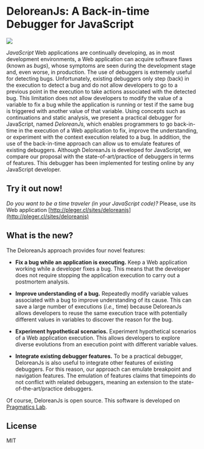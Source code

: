 # DeloreanJs: A Back-in-time Debugger for JavaScript

<img src="http://pleger.cl/sites/deloreanjs/logo.png" style="max-width:10%">


*JavaScript* Web applications are continually developing, as in most development environments, a Web application can acquire software flaws (known as *bugs*), whose symptoms are seen during the development stage and, even worse, in production. The use of debuggers is extremely useful for detecting bugs. Unfortunately, existing debuggers only step (back) in the execution to detect a bug and do not allow developers to go to a previous point in the execution to take actions associated with the detected bug. This limitation does not allow developers to modify the value of a variable to fix a bug while the application is running or test if the same bug is triggered with another value of that variable. Using concepts such as continuations and static analysis, we present a practical debugger for JavaScript, named *DeloreanJs*, which enables programmers to go back-in-time in the execution of a Web application to fix, improve the understanding, or experiment with the context execution related to a bug. In addition, the use of the back-in-time approach can allow us to emulate features of existing debuggers. Although DeloreanJs is developed for JavaScript, we compare our proposal with the state-of-art/practice of debuggers in terms of features. This debugger has been implemented for testing online by any JavaScript developer.

Try it out now!
---

*Do you want to be a time traveler (in your JavaScript code)?* Please, use its Web application [http://pleger.cl/sites/deloreanjs](http://pleger.cl/sites/deloreanjs)

What is the new?
----

The DeloreanJs approach provides four novel features:

- **Fix a bug while an application is executing.** Keep a Web application working while a developer fixes a bug. This means that the developer does not require stopping the application execution to carry out a postmortem analysis.          
	
- **Improve understanding of a bug.** Repeatedly modify variable values associated with a bug to improve understanding of its cause. This can save a large number of executions (*i.e.,* time) because DeloreanJs allows developers to reuse the same execution trace with potentially different values in variables to discover the reason for the bug.       

- **Experiment hypothetical scenarios.** Experiment hypothetical scenarios of a Web application execution. This allows developers to explore diverse evolutions from an execution point with different variable values. 
		
- **Integrate existing debugger features.** To be a practical debugger, DeloreanJs is also useful to integrate other features of existing debuggers. For this reason, our approach can emulate breakpoint and navigation features. The emulation of features claims that timepoints do not conflict with related debuggers, meaning an extension to the state-of-the-art/practice debuggers.  


Of course, DeloreanJs is open source. This software is developed on [Pragmatics Lab](http://pragmaticslab.com). 


License
----

MIT



